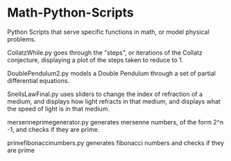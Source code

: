# Math-Python-Scripts
Python Scripts that serve specific functions in math, or model physical problems.

CollatzWhile.py goes through the "steps", or iterations of the Collatz conjecture, displaying a plot of the steps taken to reduce to 1.

DoublePendulum2.py models a Double Pendulum through a set of partial differential equations.

SnellsLawFinal.py uses sliders to change the index of refraction of a medium, and displays how light refracts in that medium, and displays what the speed of light is in that medium.

mersenneprimegenerator.py generates mersenne numbers, of the form 2^n -1, and checks if they are prime.

primefibonaccinumbers.py generates fibonacci numbers and checks if they are prime
